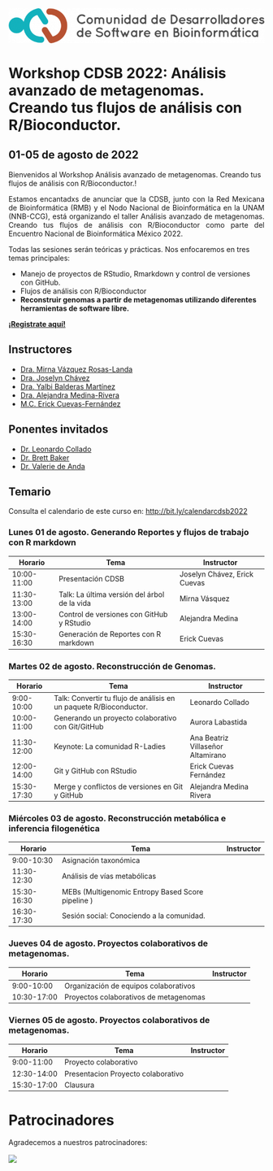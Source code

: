![](img/logo.png)

# Workshop CDSB 2022: Análisis avanzado de metagenomas. Creando tus flujos de análisis con R/Bioconductor.

## 01-05 de agosto de 2022

Bienvenidos al Workshop Análisis avanzado de metagenomas. Creando tus flujos de análisis con R/Bioconductor.! 

<p align="justify">
Estamos encantadxs de anunciar que la CDSB, junto con la Red Mexicana de Bioinformática (RMB) y el Nodo Nacional de Bioinformática en la UNAM (NNB-CCG), está organizando el taller Análisis avanzado de metagenomas. Creando tus flujos de análisis con R/Bioconductor como parte del Encuentro Nacional de Bioinformática México 2022.

Todas las sesiones serán teóricas y prácticas. Nos enfocaremos en tres temas principales: 
</p>

-	Manejo de proyectos de RStudio, Rmarkdown y control de versiones con GitHub.
-	Flujos de análisis con R/Bioconductor
-	**Reconstruir genomas a partir de metagenomas utilizando diferentes herramientas de software libre.**

[**¡Registrate aquí!**](https://www.nnb.unam.mx/EBM2022/registro/)


## Instructores

- [Dra. Mirna Vázquez Rosas-Landa](https://comunidadbioinfo.github.io/es/authors/mirnavrl/)
- [Dra. Joselyn Chávez](https://comunidadbioinfo.github.io/es/authors/josschavezf/)
- [Dra. Yalbi Balderas Martínez](https://comunidadbioinfo.github.io/es/authors/yalbibalderas/)
- [Dra. Alejandra Medina-Rivera](https://comunidadbioinfo.github.io/es/authors/amedina/)
- [M.C. Erick Cuevas-Fernández](https://comunidadbioinfo.github.io/es/authors/erickcufe/)




## Ponentes invitados

- [Dr. Leonardo Collado](https://lcolladotor.github.io/es/)
- [Dr. Brett Baker](https://comunidadbioinfo.github.io/es/authors/brettbaker/)
- [Dr. Valerie de Anda](https://comunidadbioinfo.github.io/es/authors/valeriedeanda/)

## Temario 

Consulta el calendario de este curso en: <http://bit.ly/calendarcdsb2022>

### Lunes 01 de agosto. Generando Reportes y flujos de trabajo con R markdown

| Horario     | Tema                                      | Instructor             |
|-------------|-------------------------------------------|------------------------|
| 10:00-11:00 | Presentación CDSB                         | Joselyn Chávez, Erick Cuevas |
| 11:30-13:00 | Talk: La última versión del árbol de la vida | Mirna Vásquez         |
| 13:00-14:00 | Control de versiones con GitHub y RStudio   | Alejandra Medina        |
| 15:30-16:30 | Generación de Reportes con R markdown              | Erick Cuevas |

### Martes 02 de agosto. Reconstrucción de Genomas.

| Horario     | Tema                                              | Instructor                        |
|-------------|---------------------------------------------------|-----------------------------------|
| 9:00-10:00  | Talk: Convertir tu flujo de análisis en un paquete R/Bioconductor.        | Leonardo Collado         |
| 10:00-11:00 | Generando un proyecto colaborativo con Git/GitHub | Aurora Labastida                  |
| 11:30-12:00 | Keynote: La comunidad R-Ladies                    | Ana Beatriz Villaseñor Altamirano |
| 12:00-14:00 | Git y GitHub con RStudio                          | Erick Cuevas Fernández            |
| 15:30-17:30 | Merge y conflictos de versiones en Git y GitHub   | Alejandra Medina Rivera           |

### Miércoles 03 de agosto. Reconstrucción metabólica e inferencia filogenética

| Horario     | Tema                                                | Instructor              |
|-------------|-----------------------------------------------------|-------------------------|
| 9:00-10:30  | Asignación taxonómica            |           |
| 11:30-12:30 | Análisis de vías metabólicas |          |
| 15:30-16:30 | MEBs (Multigenomic Entropy Based Score pipeline )               |           |
| 16:30-17:30 | Sesión social: Conociendo a la comunidad.   |           |

### Jueves 04 de agosto. Proyectos colaborativos de metagenomas.

| Horario     | Tema                                            | Instructor                                              |
|-------------|-------------------------------------------------|---------------------------------------------------------|
| 9:00-10:00  | Organización de equipos colaborativos                            |  |
| 10:30-17:00 | Proyectos colaborativos de metagenomas          |  |

### Viernes 05 de agosto. Proyectos colaborativos de metagenomas.

| Horario     | Tema                                            | Instructor                                              |
|-------------|-------------------------------------------------|---------------------------------------------------------|
| 9:00-11:00  | Proyecto colaborativo                           |  | |
| 12:30-14:00 | Presentacion Proyecto colaborativo                           |  |
| 15:30-17:00 | Clausura                       |  |

# Patrocinadores

Agradecemos a nuestros patrocinadores:

<a href="https://www.r-consortium.org/"><img src="https://www.r-consortium.org/wp-content/uploads/sites/13/2016/09/RConsortium_Horizontal_Pantone.png" width="400px" align="center"/></a>


